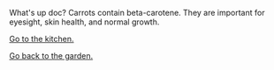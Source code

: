 What's up doc? Carrots contain beta-carotene. 
They are important for eyesight, skin health, and normal growth.

[Go to the kitchen.](../kitchen/vegetables.md)

[Go back to the garden.](choose.md)